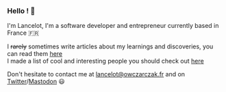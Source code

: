 ### Hello ! 👋

I'm Lancelot,
I'm a software developer and entrepreneur currently based in France 🇫🇷

I <s>rarely</s> sometimes write articles about my learnings and discoveries, you can read them [here](https://blog.lancelot.life)<br>
I made a list of cool and interesting people you should check out [here](https://lancelot.life/influences)

Don't hesitate to contact me at lancelot@owczarczak.fr and on [Twitter](https://twitter.com/ZerevoSerossu)/[Mastodon](https://ieji.de/@zerevo) 😃
